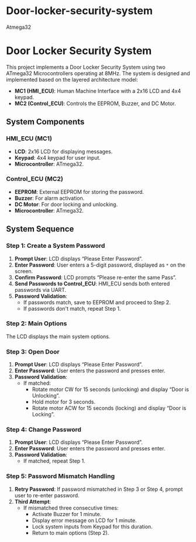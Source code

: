 # Door-locker-security-system
Atmega32
# Door Locker Security System

This project implements a Door Locker Security System using two ATmega32 Microcontrollers operating at 8MHz. The system is designed and implemented based on the layered architecture model:

- **MC1 (HMI_ECU)**: Human Machine Interface with a 2x16 LCD and 4x4 keypad.
- **MC2 (Control_ECU)**: Controls the EEPROM, Buzzer, and DC Motor.

## System Components

### HMI_ECU (MC1)
- **LCD**: 2x16 LCD for displaying messages.
- **Keypad**: 4x4 keypad for user input.
- **Microcontroller**: ATmega32.

### Control_ECU (MC2)
- **EEPROM**: External EEPROM for storing the password.
- **Buzzer**: For alarm activation.
- **DC Motor**: For door locking and unlocking.
- **Microcontroller**: ATmega32.

## System Sequence

### Step 1: Create a System Password
1. **Prompt User**: LCD displays “Please Enter Password”.
2. **Enter Password**: User enters a 5-digit password, displayed as `*` on the screen.
3. **Confirm Password**: LCD prompts “Please re-enter the same Pass”.
4. **Send Passwords to Control_ECU**: HMI_ECU sends both entered passwords via UART.
5. **Password Validation**:
   - If passwords match, save to EEPROM and proceed to Step 2.
   - If passwords don't match, repeat Step 1.

### Step 2: Main Options
The LCD displays the main system options.

### Step 3: Open Door
1. **Prompt User**: LCD displays “Please Enter Password”.
2. **Enter Password**: User enters the password and presses enter.
3. **Password Validation**:
   - If matched:
     - Rotate motor CW for 15 seconds (unlocking) and display “Door is Unlocking”.
     - Hold motor for 3 seconds.
     - Rotate motor ACW for 15 seconds (locking) and display “Door is Locking”.

### Step 4: Change Password
1. **Prompt User**: LCD displays “Please Enter Password”.
2. **Enter Password**: User enters the password and presses enter.
3. **Password Validation**:
   - If matched, repeat Step 1.

### Step 5: Password Mismatch Handling
1. **Retry Password**: If password mismatched in Step 3 or Step 4, prompt user to re-enter password.
2. **Third Attempt**:
   - If mismatched three consecutive times:
     - Activate Buzzer for 1 minute.
     - Display error message on LCD for 1 minute.
     - Lock system inputs from Keypad for this duration.
     - Return to main options (Step 2).
